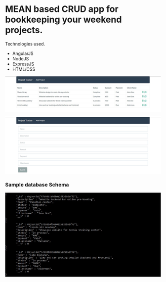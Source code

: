 # MEAN based CRUD app for bookkeeping your weekend projects.

Technologies used.

  - AngularJS
  - NodeJS
  - ExpressJS
  - HTML/CSS

![Project Tracker Screenshot1](showcase1.JPG)

![Project Tracker Screenshot2](showcase2.JPG)

### Sample database Schema

![Project Tracker Screenshot3](showcase3.JPG)
